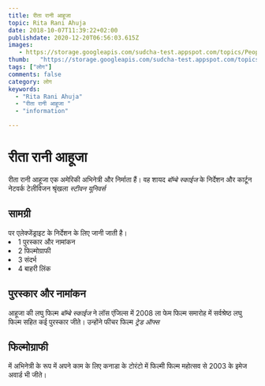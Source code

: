 ```yaml
---
title: रीता रानी आहूजा 
topic: Rita Rani Ahuja
date: 2018-10-07T11:39:22+02:00
publishdate: 2020-12-20T06:56:03.615Z
images: 
   - https://storage.googleapis.com/sudcha-test.appspot.com/topics/People/rita_rani_ahuja/1.jpeg
thumb:   "https://storage.googleapis.com/sudcha-test.appspot.com/topics/People/rita_rani_ahuja/thumb.jpeg"
tags: ["लोग"]
comments: false
category: लोग
keywords: 
  - "Rita Rani Ahuja"
  - "रीता रानी आहूजा "
  - "information"

---
```

<h1> रीता रानी आहूजा </h1> <p> रीता रानी आहूजा एक अमेरिकी अभिनेत्री और निर्माता हैं। वह शायद <i> बॉम्बे स्काईज </i> के निर्देशन और कार्टून नेटवर्क टेलीविजन श्रृंखला <i> स्टीवन यूनिवर्स </i> </p> <h2> सामग्री </h2 <ul> पर एलेक्जेंड्राइट के निर्देशन के लिए जानी जाती है। <li> 1 पुरस्कार और नामांकन </li> <li> 2 फिल्मोग्राफी </li> <li> 3 संदर्भ </li> <li> 4 बाहरी लिंक </li> </ul> <h2> पुरस्कार और नामांकन </h2> <p> आहूजा की लघु फिल्म <i> बॉम्बे स्काईज </i> ने लॉस एंजिल्स में 2008 ला फेम फिल्म समारोह में सर्वश्रेष्ठ लघु फिल्म सहित कई पुरस्कार जीते। उन्होंने फीचर फिल्म <i> ट्रेड ऑफ्स </i> </p> <h2> फिल्मोग्राफी </h2> में अभिनेत्री के रूप में अपने काम के लिए कनाडा के टोरंटो में फिल्मी फिल्म महोत्सव से 2003 के इमेज अवार्ड भी जीते। 